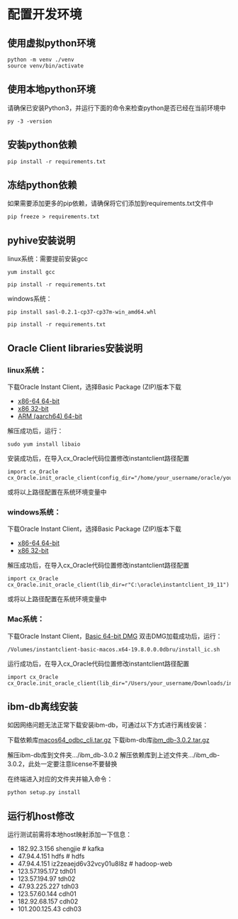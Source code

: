 # 配置开发环境

## 使用虚拟python环境

	python -m venv ./venv  
	source venv/bin/activate

## 使用本地python环境

请确保已安装Python3，并运行下面的命令来检查python是否已经在当前环境中

	py -3 -version
	
## 安装python依赖

	pip install -r requirements.txt

## 冻结python依赖

如果需要添加更多的pip依赖，请确保将它们添加到requirements.txt文件中

	pip freeze > requirements.txt


## pyhive安装说明
linux系统：需要提前安装gcc

	yum install gcc
	
	pip install -r requirements.txt
	
windows系统：

	pip install sasl-0.2.1-cp37-cp37m-win_amd64.whl
	
	pip install -r requirements.txt
	
	
## Oracle Client libraries安装说明

### linux系统：
下载Oracle Instant Client，选择Basic Package (ZIP)版本下载
- [x86-64 64-bit](https://www.oracle.com/database/technologies/instant-client/linux-x86-64-downloads.html)
- [x86 32-bit](https://www.oracle.com/database/technologies/instant-client/linux-x86-32-downloads.html)
- [ARM (aarch64) 64-bit](https://www.oracle.com/database/technologies/instant-client/linux-arm-aarch64-downloads.html)

解压成功后，运行：

	sudo yum install libaio
	
安装成功后，在导入cx_Oracle代码位置修改instantclient路径配置

	import cx_Oracle
    cx_Oracle.init_oracle_client(config_dir="/home/your_username/oracle/your_config_dir")
或将以上路径配置在系统环境变量中
	
### windows系统：
下载Oracle Instant Client，选择Basic Package (ZIP)版本下载
- [x86-64 64-bit](https://www.oracle.com/database/technologies/instant-client/linux-x86-64-downloads.html)
- [x86 32-bit](https://www.oracle.com/database/technologies/instant-client/linux-x86-32-downloads.html)

解压成功后，在导入cx_Oracle代码位置修改instantclient路径配置

	import cx_Oracle
    cx_Oracle.init_oracle_client(lib_dir=r"C:\oracle\instantclient_19_11")
或将以上路径配置在系统环境变量中

	
	
### Mac系统：
下载Oracle Instant Client，[Basic 64-bit DMG](https://www.oracle.com/database/technologies/instant-client/macos-intel-x86-downloads.html)
双击DMG加载成功后，运行：

	/Volumes/instantclient-basic-macos.x64-19.8.0.0.0dbru/install_ic.sh

运行成功后，在导入cx_Oracle代码位置修改instantclient路径配置

    import cx_Oracle
    cx_Oracle.init_oracle_client(lib_dir="/Users/your_username/Downloads/instantclient_19_8")
    
    
## ibm-db离线安装
如因网络问题无法正常下载安装ibm-db，可通过以下方式进行离线安装：

下载依赖库[macos64_odbc_cli.tar.gz](https://public.dhe.ibm.com/ibmdl/export/pub/software/data/db2/drivers/odbc_cli/macos64_odbc_cli.tar.gz)
下载ibm-db库[ibm_db-3.0.2.tar.gz](https://pypi.org/project/ibm-db/#files)

解压ibm-db库到文件夹…/ibm_db-3.0.2
解压依赖库到上述文件夹…/ibm_db-3.0.2，此处一定要注意license不要替换

在终端进入对应的文件夹并输入命令：

    python setup.py install
    
## 运行机host修改
运行测试前需将本地host映射添加一下信息：

- 182.92.3.156	shengjie            # kafka
- 47.94.4.151	hdfs                    # hdfs 
- 47.94.4.151 iz2zeaejd6v32vcy01u8l8z # hadoop-web
- 123.57.195.172	tdh01
- 123.57.194.97	tdh02
- 47.93.225.227	tdh03
- 123.57.60.144	cdh01
- 182.92.68.157	cdh02
- 101.200.125.43	cdh03